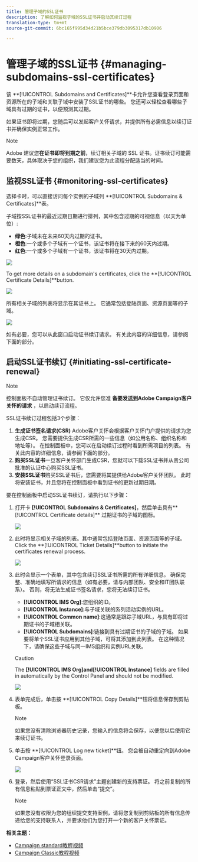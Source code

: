 ```yaml
---
title: 管理子域的SSL证书
description: 了解如何监视子域的SSL证书并启动其续订过程
translation-type: tm+mt
source-git-commit: 6bc165f995d34d21b5bce379db3095317db10906

---
```



# 管理子域的SSL证书 {#managing-subdomains-ssl-certificates}

该 **[!UICONTROL Subdomains and Certificates]**卡允许您查看登录页面和资源所在的子域和关联子域中安装了SSL证书的哪些。 您还可以轻松查看哪些子域具有过期的证书，以便预测其过期。

如果证书即将过期，您随后可以发起客户关怀请求，并提供所有必需信息以续订证书并确保实例正常工作。

>[!NOTE]
>
>Adobe 建议您&#x200B;**在证书即将到期之前**，续订相关子域的 SSL 证书。证书续订可能需要数天，具体取决于您的组织，我们建议您为此流程分配适当的时间。

## 监视SSL证书 {#monitoring-ssl-certificates}

选择卡时，可以直接访问每个实例的子域列 **[!UICONTROL Subdomains & Certificates]**表。

子域按SSL证书的最近过期日期进行排列，其中包含过期的可视信息（以天为单位）:

* **绿色**:子域未在未来60天内过期的证书。
* **橙色**:一个或多个子域有一个证书，该证书将在接下来的60天内过期。
* **红色**:一个或多个子域有一个证书，该证书将在30天内过期。

![](assets/visual_alert2.png)

To get more details on a subdomain&#39;s certificates, click the **[!UICONTROL Certificate Details]**button.

![](assets/certificate_details4.png)

所有相关子域的列表将显示在其证书上。 它通常包括登陆页面、资源页面等的子域。

![](assets/monitoring_subdomains_details2.png)

如有必要，您可以从此窗口启动证书续订请求。 有关此内容的详细信息，请参阅下面的部分。

## 启动SSL证书续订 {#initiating-ssl-certificate-renewal}

>[!NOTE]
>
>控制面板不自动管理证书续订。 它仅允许您准 **备要发送到Adobe Campaign客户关怀的请求** ，以启动续订流程。

SSL证书续订过程包括3个步骤：

1. **生成证书签名请求(CSR)** Adobe客户关怀会根据客户关怀门户提供的请求为您生成CSR。 您需要提供生成CSR所需的一些信息（如公用名称、组织名称和地址等）。 在控制面板中，您可以在启动续订过程时看到所需项目的列表。 有关此内容的详细信息，请参阅下面的部分。
1. **购买SSL证书**&#x200B;一旦客户关怀部门生成CSR，您就可以下载SSL证书并从贵公司批准的认证中心购买SSL证书。
1. **安装SSL证书**&#x200B;购买SSL证书后，您需要将其提供给Adobe客户关怀团队。 此时将安装证书，并且您将在控制面板中看到证书的更新过期日期。

要在控制面板中启动SSL证书续订，请执行以下步骤：

1. 打开卡 **[!UICONTROL Subdomains & Certificates]**，然后单击具有**[!UICONTROL Certificate details]** 过期证书的子域的图标。

   ![](assets/renewal1.png)

1. 此时将显示相关子域的列表。其中通常包括登陆页面、资源页面等的子域。Click the **[!UICONTROL Ticket Details]**button to initiate the certificates renewal process.

   ![](assets/renewal2.png)

1. 此时会显示一个表单，其中包含续订SSL证书所需的所有详细信息。 确保完整、准确地填写所请求的信息（如有必要，请与内部团队、安全和IT团队联系）。 否则，将无法生成证书签名请求，您将无法续订证书。

   * **[!UICONTROL IMS Org]**:您组织的ID。
   * **[!UICONTROL Instance]**:与子域关联的系列活动实例的URL。
   * **[!UICONTROL Common name]**:这通常是跟踪子域URL，与具有即将过期证书的子域相关联。
   * **[!UICONTROL Subdomains]**:链接到具有过期证书的子域的子域。 如果要将单个SSL证书应用到其他子域，可将其添加到此列表。 在这种情况下，请确保这些子域与同一IMS组织和实例URL关联。
   >[!CAUTION]
   >
   >The **[!UICONTROL IMS Org]**and**[!UICONTROL Instance]** fields are filled in automatically by the Control Panel and should not be modified.

   ![](assets/renewal3.png)

1. 表单完成后，单击按 **[!UICONTROL Copy Details]**钮将信息保存到剪贴板。

   >[!NOTE]
   >
   >如果您没有清除浏览器历史记录，您输入的信息将会保存，以便您以后使用它来续订证书。

1. 单击按 **[!UICONTROL Log new ticket]**钮。 您会被自动重定向到Adobe Campaign客户关怀登录页面。

   ![](assets/renewal4.png)

1. 登录，然后使用“SSL证书CSR请求”主题创建新的支持票证。
将之前复制的所有信息粘贴到票证正文中，然后单击“提交”。

   >[!NOTE]
   >
   >如果您没有权限为您的组织提交支持案例，请将您复制到剪贴板的所有信息传递给您的支持联系人，并要求他们为您打开一个新的客户关怀票证。

**相关主题：**

* [Campaign standard教程视频](https://docs.adobe.com/content/help/en/campaign-learn/campaign-standard-tutorials/administrating/control-panel/managing-ssl-certificates.html)
* [Campaign Classic教程视频](https://docs.adobe.com/content/help/en/campaign-learn/campaign-classic-tutorials/administrating/control-panel-acc/managing-ssl-certificates.html)
